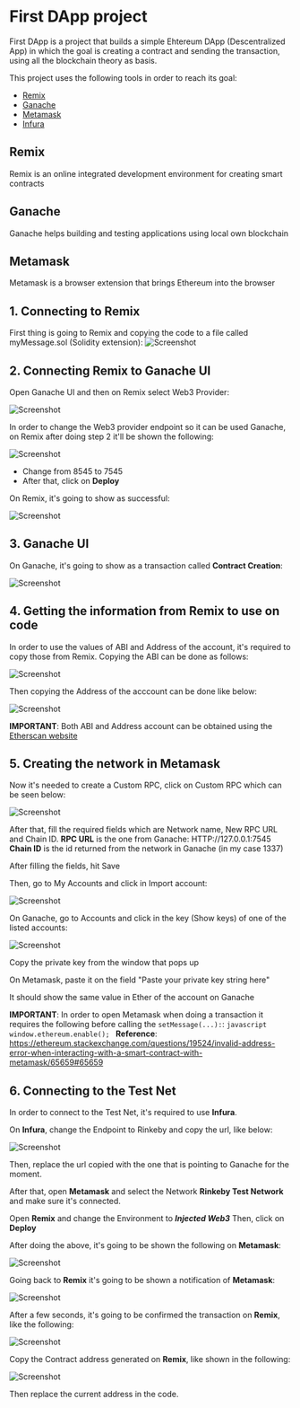 # First DApp project

First DApp is a project that builds a simple Ehtereum DApp (Descentralized App) in which the goal is creating a contract and sending the transaction, using all the blockchain theory as basis.

This project uses the following tools in order to reach its goal:
  - [Remix](https://remix.ethereum.org/)
  - [Ganache](https://www.trufflesuite.com/ganache)
  - [Metamask](https://metamask.io/)
  - [Infura](https://infura.io/)

## **Remix**
Remix is an online integrated development environment for creating smart contracts

## **Ganache**
Ganache helps building and testing applications using local own blockchain

## **Metamask**
Metamask is a browser extension that brings Ethereum into the browser

## **1. Connecting to Remix**
First thing is going to Remix and copying the code to a file called myMessage.sol (Solidity extension):
![Screenshot](docs/remix_code.png)

## **2. Connecting Remix to Ganache UI**
Open Ganache UI and then on Remix select Web3 Provider:

![Screenshot](docs/remix_ganache.png)


In order to change the Web3 provider endpoint so it can be used Ganache, on Remix after doing step 2 it'll be shown the following:

![Screenshot](docs/external_node_request.png)

  - Change from 8545 to 7545
  - After that, click on **Deploy**

On Remix, it's going to show as successful:

![Screenshot](docs/remix_success_deploy.png)

## **3. Ganache UI**
On Ganache, it's going to show as a transaction called **Contract Creation**:

![Screenshot](docs/ganache_transaction_contract.png)

## **4. Getting the information from Remix to use on code**
In order to use the values of ABI and Address of the account, it's required to copy those from Remix.
Copying the ABI can be done as follows:

![Screenshot](docs/remix_copy_abi.png)

Then copying the Address of the acccount can be done like below:

![Screenshot](docs/remix_address_copy.png)

**IMPORTANT**: Both ABI and Address account can be obtained using the [Etherscan website](https://etherscan.io/address/0xdac17f958d2ee523a2206206994597c13d831ec7)

## **5. Creating the network in Metamask**
Now it's needed to create a Custom RPC, click on Custom RPC which can be seen below:

![Screenshot](docs/metamask_rpc.png)

After that, fill the required fields which are Network name, New RPC URL and Chain ID.
**RPC URL** is the one from Ganache: HTTP://127.0.0.1:7545
**Chain ID** is the id returned from the network in Ganache (in my case 1337)

After filling the fields, hit Save

Then, go to My Accounts and click in Import account:

![Screenshot](docs/metamask_import_account.png)

On Ganache, go to Accounts and click in the key (Show keys) of one of the listed accounts:

![Screenshot](docs/ganache_show_keys.png)

Copy the private key from the window that pops up

On Metamask, paste it on the field "Paste your private key string here"

It should show the same value in Ether of the account on Ganache

**IMPORTANT**: In order to open Metamask when doing a transaction it requires the following before calling the ```setMessage(...):```:
    ```javascript
    window.ethereum.enable();
    ```
**Reference**: https://ethereum.stackexchange.com/questions/19524/invalid-address-error-when-interacting-with-a-smart-contract-with-metamask/65659#65659


## **6. Connecting to the Test Net**
In order to connect to the Test Net, it's required to use **Infura**.

On **Infura**, change the Endpoint to Rinkeby and copy the url, like below:

![Screenshot](docs/infura_rinkeby.png)

Then, replace the url copied with the one that is pointing to Ganache for the moment.

After that, open **Metamask** and select the Network **Rinkeby Test Network** and make sure it's connected.

Open **Remix** and change the Environment to *__Injected Web3__*
Then, click on **Deploy**

After doing the above, it's going to be shown the following on **Metamask**:

![Screenshot](docs/metamask_transaction_confirmation.png)

Going back to **Remix** it's going to be shown a notification of **Metamask**:

![Screenshot](docs/metamask_alert_confirmation.png)

After a few seconds, it's going to be confirmed the transaction on **Remix**, like the following:

![Screenshot](docs/remix_transaction_confirmation.png)

Copy the Contract address generated on **Remix**, like shown in the following:

![Screenshot](docs/remix_copy_contract_address.png)

Then replace the current address in the code.
